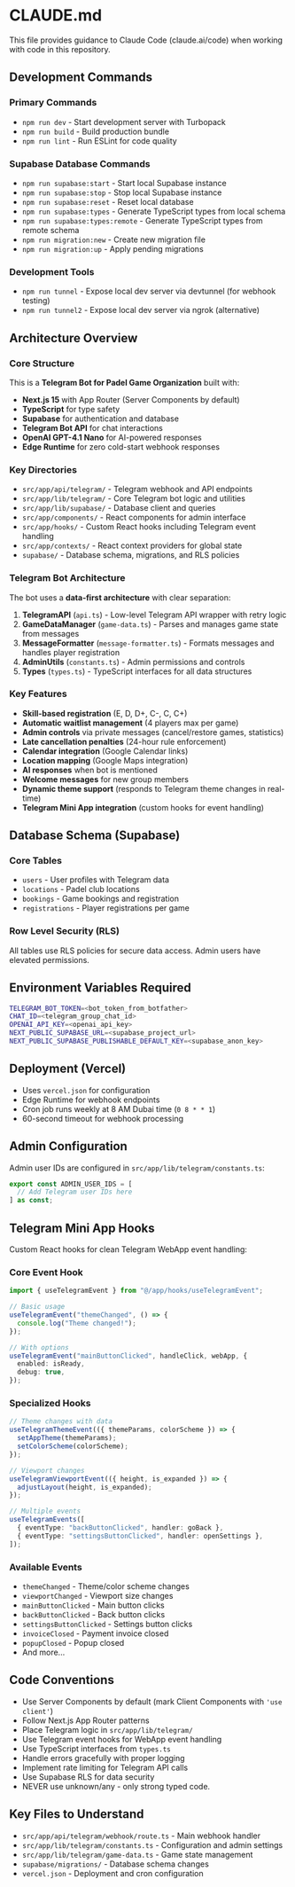 # CLAUDE.md

This file provides guidance to Claude Code (claude.ai/code) when working with code in this repository.

## Development Commands

### Primary Commands

- `npm run dev` - Start development server with Turbopack
- `npm run build` - Build production bundle
- `npm run lint` - Run ESLint for code quality

### Supabase Database Commands

- `npm run supabase:start` - Start local Supabase instance
- `npm run supabase:stop` - Stop local Supabase instance
- `npm run supabase:reset` - Reset local database
- `npm run supabase:types` - Generate TypeScript types from local schema
- `npm run supabase:types:remote` - Generate TypeScript types from remote schema
- `npm run migration:new` - Create new migration file
- `npm run migration:up` - Apply pending migrations

### Development Tools

- `npm run tunnel` - Expose local dev server via devtunnel (for webhook testing)
- `npm run tunnel2` - Expose local dev server via ngrok (alternative)

## Architecture Overview

### Core Structure

This is a **Telegram Bot for Padel Game Organization** built with:

- **Next.js 15** with App Router (Server Components by default)
- **TypeScript** for type safety
- **Supabase** for authentication and database
- **Telegram Bot API** for chat interactions
- **OpenAI GPT-4.1 Nano** for AI-powered responses
- **Edge Runtime** for zero cold-start webhook responses

### Key Directories

- `src/app/api/telegram/` - Telegram webhook and API endpoints
- `src/app/lib/telegram/` - Core Telegram bot logic and utilities
- `src/app/lib/supabase/` - Database client and queries
- `src/app/components/` - React components for admin interface
- `src/app/hooks/` - Custom React hooks including Telegram event handling
- `src/app/contexts/` - React context providers for global state
- `supabase/` - Database schema, migrations, and RLS policies

### Telegram Bot Architecture

The bot uses a **data-first architecture** with clear separation:

1. **TelegramAPI** (`api.ts`) - Low-level Telegram API wrapper with retry logic
2. **GameDataManager** (`game-data.ts`) - Parses and manages game state from messages
3. **MessageFormatter** (`message-formatter.ts`) - Formats messages and handles player registration
4. **AdminUtils** (`constants.ts`) - Admin permissions and controls
5. **Types** (`types.ts`) - TypeScript interfaces for all data structures

### Key Features

- **Skill-based registration** (E, D, D+, C-, C, C+)
- **Automatic waitlist management** (4 players max per game)
- **Admin controls** via private messages (cancel/restore games, statistics)
- **Late cancellation penalties** (24-hour rule enforcement)
- **Calendar integration** (Google Calendar links)
- **Location mapping** (Google Maps integration)
- **AI responses** when bot is mentioned
- **Welcome messages** for new group members
- **Dynamic theme support** (responds to Telegram theme changes in real-time)
- **Telegram Mini App integration** (custom hooks for event handling)

## Database Schema (Supabase)

### Core Tables

- `users` - User profiles with Telegram data
- `locations` - Padel club locations
- `bookings` - Game bookings and registration
- `registrations` - Player registrations per game

### Row Level Security (RLS)

All tables use RLS policies for secure data access. Admin users have elevated permissions.

## Environment Variables Required

```bash
TELEGRAM_BOT_TOKEN=<bot_token_from_botfather>
CHAT_ID=<telegram_group_chat_id>
OPENAI_API_KEY=<openai_api_key>
NEXT_PUBLIC_SUPABASE_URL=<supabase_project_url>
NEXT_PUBLIC_SUPABASE_PUBLISHABLE_DEFAULT_KEY=<supabase_anon_key>
```

## Deployment (Vercel)

- Uses `vercel.json` for configuration
- Edge Runtime for webhook endpoints
- Cron job runs weekly at 8 AM Dubai time (`0 8 * * 1`)
- 60-second timeout for webhook processing

## Admin Configuration

Admin user IDs are configured in `src/app/lib/telegram/constants.ts`:

```typescript
export const ADMIN_USER_IDS = [
  // Add Telegram user IDs here
] as const;
```

## Telegram Mini App Hooks

Custom React hooks for clean Telegram WebApp event handling:

### Core Event Hook

```typescript
import { useTelegramEvent } from "@/app/hooks/useTelegramEvent";

// Basic usage
useTelegramEvent("themeChanged", () => {
  console.log("Theme changed!");
});

// With options
useTelegramEvent("mainButtonClicked", handleClick, webApp, {
  enabled: isReady,
  debug: true,
});
```

### Specialized Hooks

```typescript
// Theme changes with data
useTelegramThemeEvent(({ themeParams, colorScheme }) => {
  setAppTheme(themeParams);
  setColorScheme(colorScheme);
});

// Viewport changes
useTelegramViewportEvent(({ height, is_expanded }) => {
  adjustLayout(height, is_expanded);
});

// Multiple events
useTelegramEvents([
  { eventType: "backButtonClicked", handler: goBack },
  { eventType: "settingsButtonClicked", handler: openSettings },
]);
```

### Available Events

- `themeChanged` - Theme/color scheme changes
- `viewportChanged` - Viewport size changes
- `mainButtonClicked` - Main button clicks
- `backButtonClicked` - Back button clicks
- `settingsButtonClicked` - Settings button clicks
- `invoiceClosed` - Payment invoice closed
- `popupClosed` - Popup closed
- And more...

## Code Conventions

- Use Server Components by default (mark Client Components with `'use client'`)
- Follow Next.js App Router patterns
- Place Telegram logic in `src/app/lib/telegram/`
- Use Telegram event hooks for WebApp event handling
- Use TypeScript interfaces from `types.ts`
- Handle errors gracefully with proper logging
- Implement rate limiting for Telegram API calls
- Use Supabase RLS for data security
- NEVER use unknown/any - only strong typed code.

## Key Files to Understand

- `src/app/api/telegram/webhook/route.ts` - Main webhook handler
- `src/app/lib/telegram/constants.ts` - Configuration and admin settings
- `src/app/lib/telegram/game-data.ts` - Game state management
- `supabase/migrations/` - Database schema changes
- `vercel.json` - Deployment and cron configuration
